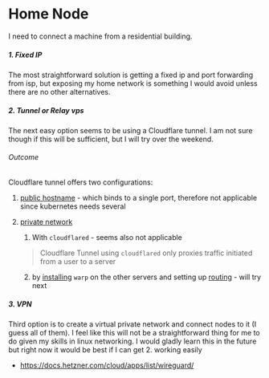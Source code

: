 # Home Node

I need to connect a machine from a residential building. 

##### 1. Fixed IP
The most straightforward solution is getting a fixed ip and port forwarding from isp, but exposing my home network is something I would avoid unless there are no other alternatives.

##### 2. Tunnel or Relay vps
The next easy option seems to be using a Cloudflare tunnel. I am not sure though if this will be sufficient, but I will try over the weekend.

###### Outcome
Cloudflare tunnel offers two configurations: 
1. [public hostname](https://developers.cloudflare.com/cloudflare-one/connections/connect-networks/routing-to-tunnel/) - which binds to a single port, therefore not applicable since kubernetes needs several
2. [private network](https://developers.cloudflare.com/cloudflare-one/connections/connect-networks/private-net/)
	1. With `cloudflared` - seems also not applicable
	> Cloudflare Tunnel using `cloudflared` only proxies traffic initiated from a user to a server

	2. by [installing](https://developers.cloudflare.com/cloudflare-one/connections/connect-devices/warp/deployment/manual-deployment/) `warp` on the other servers and setting up [routing](https://developers.cloudflare.com/cloudflare-one/connections/connect-networks/private-net/cloudflared/#3-route-private-network-ips-through-warp) - will try next
##### 3. VPN
Third option is to create a virtual private network and connect nodes to it (I guess all of them). I feel like this will not be a straightforward thing for me to do given my skills in linux networking. I would gladly learn this in the future but right now it would be best if I can get 2. working easily

- https://docs.hetzner.com/cloud/apps/list/wireguard/
